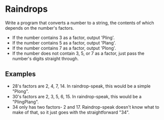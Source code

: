 # Raindrops

Write a program that converts a number to a string, the contents of which depends on the number's factors.

  * If the number contains 3 as a factor, output 'Pling'.
  * If the number contains 5 as a factor, output 'Plang'.
  * If the number contains 7 as a factor, output 'Plong'.
  * If the number does not contain 3, 5, or 7 as a factor, just pass the number's digits straight through.

## Examples

  * 28's factors are 2, 4, 7, 14. In raindrop-speak, this would be a simple "Plong".
  * 30's factors are 2, 3, 5, 6, 15. In raindrop-speak, this would be a "PlingPlang".
  * 34 only has two factors- 2 and 17. Raindrop-speak doesn't know what to make of that, so it just goes with the straightforward "34".
